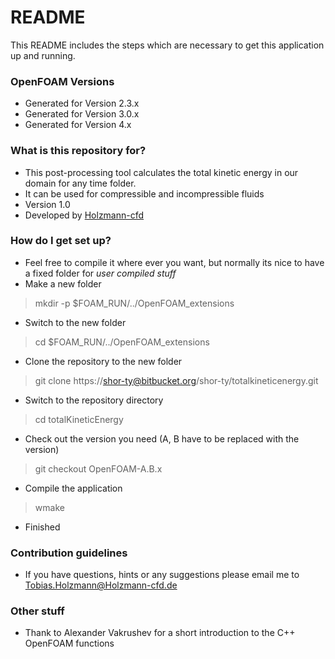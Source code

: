 # README #

This README  includes the steps which are necessary to get this application up and running.

### OpenFOAM Versions ###
* Generated for Version 2.3.x
* Generated for Version 3.0.x
* Generated for Version 4.x

### What is this repository for? ###
* This post-processing tool calculates the total kinetic energy in our domain for any time folder.
* It can be used for compressible and incompressible fluids
* Version 1.0
* Developed by [Holzmann-cfd](https://holzmann-cfd.de)

### How do I get set up? ###
* Feel free to compile it where ever you want, but normally its nice to have a fixed folder for _user compiled stuff_
* Make a new folder
> mkdir -p $FOAM_RUN/../OpenFOAM_extensions
* Switch to the new folder
> cd $FOAM_RUN/../OpenFOAM_extensions
* Clone the repository to the new folder
> git clone https://shor-ty@bitbucket.org/shor-ty/totalkineticenergy.git
* Switch to the repository directory
> cd totalKineticEnergy
* Check out the version you need (A, B have to be replaced with the version)
> git checkout OpenFOAM-A.B.x
* Compile the application
> wmake
* Finished

### Contribution guidelines ###
* If you have questions, hints or any suggestions please email me to Tobias.Holzmann@Holzmann-cfd.de

### Other stuff ###
* Thank to Alexander Vakrushev for a short introduction to the C++ OpenFOAM functions
